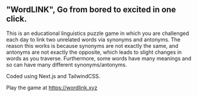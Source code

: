 ## "WordLINK", Go from bored to excited in one click.

This is an educational linguistics puzzle game in which you are challenged each day to link two unrelated words via synonyms and antonyms. The reason this works is because synonyms are not exactly the same, and antonyms are not exactly the opposite, which leads to slight changes in words as you traverse. Furthermore, some words have many meanings and so can have many different synonyms/antonyms. 

Coded using Next.js and TailwindCSS.

Play the game at https://wordlink.xyz
